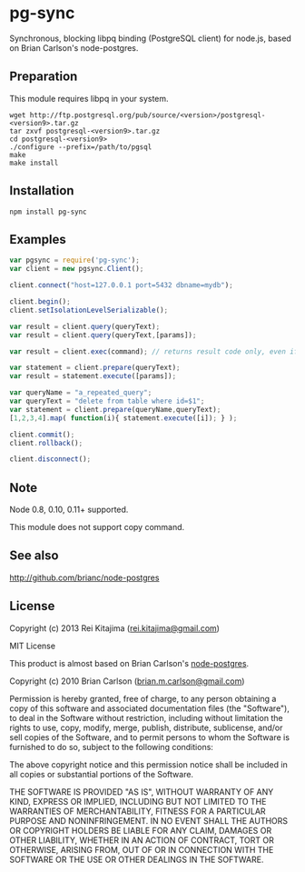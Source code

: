 
# pg-sync

Synchronous, blocking libpq binding (PostgreSQL client) for node.js, based on Brian Carlson's node-postgres.

## Preparation

This module requires libpq in your system.

	wget http://ftp.postgresql.org/pub/source/<version>/postgresql-<version9>.tar.gz
	tar zxvf postgresql-<version9>.tar.gz
	cd postgresql-<version9>
	./configure --prefix=/path/to/pgsql
	make
	make install
	
## Installation

    npm install pg-sync
    
## Examples

```javascript
var pgsync = require('pg-sync');
var client = new pgsync.Client();

client.connect("host=127.0.0.1 port=5432 dbname=mydb");

client.begin();
client.setIsolationLevelSerializable();

var result = client.query(queryText);
var result = client.query(queryText,[params]);

var result = client.exec(command); // returns result code only, even if the command was normal query

var statement = client.prepare(queryText);
var result = statement.execute([params]);

var queryName = "a_repeated_query";
var queryText = "delete from table where id=$1";
var statement = client.prepare(queryName,queryText);
[1,2,3,4].map( function(i){ statement.execute([i]); } );

client.commit();
client.rollback();

client.disconnect();
```

## Note

Node 0.8, 0.10, 0.11+ supported.

This module does not support copy command.

## See also

http://github.com/brianc/node-postgres

## License

Copyright (c) 2013 Rei Kitajima (rei.kitajima@gmail.com)

MIT License

This product is almost based on Brian Carlson's [node-postgres](https://github.com/brianc/node-postgres).

Copyright (c) 2010 Brian Carlson (brian.m.carlson@gmail.com)

 Permission is hereby granted, free of charge, to any person obtaining a copy
 of this software and associated documentation files (the "Software"), to deal
 in the Software without restriction, including without limitation the rights
 to use, copy, modify, merge, publish, distribute, sublicense, and/or sell
 copies of the Software, and to permit persons to whom the Software is
 furnished to do so, subject to the following conditions:

 The above copyright notice and this permission notice shall be included in
 all copies or substantial portions of the Software.

 THE SOFTWARE IS PROVIDED "AS IS", WITHOUT WARRANTY OF ANY KIND, EXPRESS OR
 IMPLIED, INCLUDING BUT NOT LIMITED TO THE WARRANTIES OF MERCHANTABILITY,
 FITNESS FOR A PARTICULAR PURPOSE AND NONINFRINGEMENT. IN NO EVENT SHALL THE
 AUTHORS OR COPYRIGHT HOLDERS BE LIABLE FOR ANY CLAIM, DAMAGES OR OTHER
 LIABILITY, WHETHER IN AN ACTION OF CONTRACT, TORT OR OTHERWISE, ARISING FROM,
 OUT OF OR IN CONNECTION WITH THE SOFTWARE OR THE USE OR OTHER DEALINGS IN
 THE SOFTWARE.
